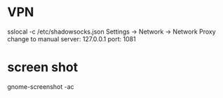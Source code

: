 # VPN
sslocal -c /etc/shadowsocks.json
Settings -> Network -> Network Proxy
change to manual
server: 127.0.0.1
port: 1081


# screen shot
gnome-screenshot -ac


